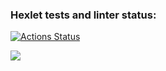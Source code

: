 ### Hexlet tests and linter status:
[![Actions Status](https://github.com/LAlex10/frontend-project-46/actions/workflows/hexlet-check.yml/badge.svg)](https://github.com/LAlex10/frontend-project-46/actions)

<a href="https://asciinema.org/a/xzNXKRSyA0F3lATYU3xgaQoHC" target="_blank"><img src="https://asciinema.org/a/xzNXKRSyA0F3lATYU3xgaQoHC.svg" /></a>